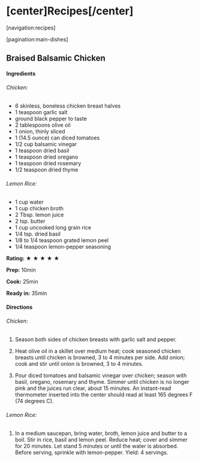 [center]Recipes[/center]
========================

[navigation:recipes]

[pagination:main-dishes]

## Braised Balsamic Chicken

#### Ingredients

###### Chicken:

- 6 skinless, boneless chicken breast halves
- 1 teaspoon garlic salt
- ground black pepper to taste
- 2 tablespoons olive oil
- 1 onion, thinly sliced
- 1 (14.5 ounce) can diced tomatoes
- 1/2 cup balsamic vinegar
- 1 teaspoon dried basil
- 1 teaspoon dried oregano
- 1 teaspoon dried rosemary
- 1/2 teaspoon dried thyme

###### Lemon Rice:

- 1 cup water
- 1 cup chicken broth
- 2 Tbsp. lemon juice
- 2 tsp. butter
- 1 cup uncooked long grain rice
- 1/4 tsp. dried basil
- 1/8 to 1/4 teaspoon grated lemon peel
- 1/4 teaspoon lemon-pepper seasoning

__Rating:__ &#9733; &#9733; &#9733; &#9733; &#9733;

__Prep:__ 10min

__Cook:__ 25min

__Ready in:__ 35min

#### Directions

###### Chicken:

1. Season both sides of chicken breasts with garlic salt and pepper.

2. Heat olive oil in a skillet over medium heat; cook seasoned chicken breasts until chicken is browned, 3 to 4 minutes per side. Add onion; cook and stir until onion is browned, 3 to 4 minutes.

3. Pour diced tomatoes and balsamic vinegar over chicken; season with basil, oregano, rosemary and thyme. Simmer until chicken is no longer pink and the juices run clear, about 15 minutes. An instant-read thermometer inserted into the center should read at least 165 degrees F (74 degrees C).

###### Lemon Rice:

1. In a medium saucepan, bring water, broth, lemon juice and butter to a boil. Stir in rice, basil and lemon peel. Reduce heat; cover and simmer for 20 minutes. Let stand 5 minutes or until the water is absorbed. Before serving, sprinkle with lemon-pepper. Yield: 4 servings.
